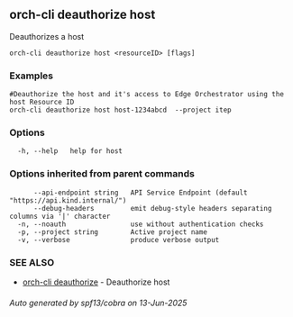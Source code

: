 ## orch-cli deauthorize host

Deauthorizes a host

```
orch-cli deauthorize host <resourceID> [flags]
```

### Examples

```
#Deauthorize the host and it's access to Edge Orchestrator using the host Resource ID
orch-cli deauthorize host host-1234abcd  --project itep
```

### Options

```
  -h, --help   help for host
```

### Options inherited from parent commands

```
      --api-endpoint string   API Service Endpoint (default "https://api.kind.internal/")
      --debug-headers         emit debug-style headers separating columns via '|' character
  -n, --noauth                use without authentication checks
  -p, --project string        Active project name
  -v, --verbose               produce verbose output
```

### SEE ALSO

* [orch-cli deauthorize](orch-cli_deauthorize.md)	 - Deauthorize host

###### Auto generated by spf13/cobra on 13-Jun-2025
